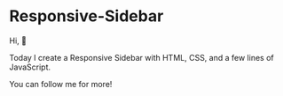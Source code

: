 # Responsive-Sidebar


Hi, 👋

Today I create a Responsive Sidebar with HTML, CSS, and a few lines of JavaScript.

You can follow me for more!
